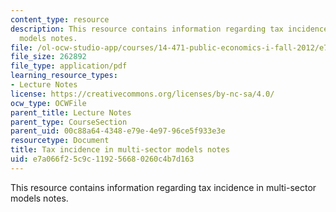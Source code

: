 ```yaml
---
content_type: resource
description: This resource contains information regarding tax incidence in multi-sector
  models notes.
file: /ol-ocw-studio-app/courses/14-471-public-economics-i-fall-2012/e7a066f25c9c119256680260c4b7d163_MIT14_471F12_Sector_Models.pdf
file_size: 262892
file_type: application/pdf
learning_resource_types:
- Lecture Notes
license: https://creativecommons.org/licenses/by-nc-sa/4.0/
ocw_type: OCWFile
parent_title: Lecture Notes
parent_type: CourseSection
parent_uid: 00c88a64-4348-e79e-4e97-96ce5f933e3e
resourcetype: Document
title: Tax incidence in multi-sector models notes
uid: e7a066f2-5c9c-1192-5668-0260c4b7d163
---
```

This resource contains information regarding tax incidence in multi-sector models notes.